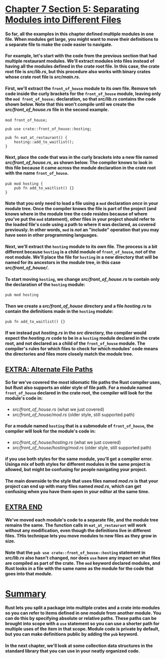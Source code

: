 # <ins>Chapter 7 Section 5: Separating Modules into Different Files</ins>

#### So far, all the examples in this chapter defined multiple modules in one file. When modules get large, you might want to move their definitions to a separate file to make the code easier to navigate.

#### For example, let's start with the code from the previous section that had multiple restaurant modules. We'll extract modules into files instead of having all the modules defined in the crate root file. In this case, the crate root file is *src/lib.rs*, but this procedure also works with binary crates whose crate root file is *src/main.rs*.

#### First, we'll extract the `front_of_house` module to its own file. Remove teh code inside the curly brackets for the `front_of_house` module, leaving only the `mod front_of_house;` declaration, so that *src/lib.rs* contains the code shown below. Note that this won't compile until we create the *src/front_of_house.rs* file in the second example.

```
mod front_of_house;

pub use crate::front_of_house::hosting;

pub fn eat_at_restaurant() {
	hosting::add_to_waitlist();
}
```

#### Next, place the code that was in the curly brackets into a new file named *src/front_of_house.rs*, as shown below. The compiler knows to look in this file because it came across the module declaration in the crate root with the name `front_of_house`.

```
pub mod hosting {
	pub fn add_to_waitlist() {}
}
```

#### Note that you only need to load a file using a `mod` declaration *once* in your module tree. Once the compiler knows the file is part of the project (and knows where in the module tree the code resides because of where you've put the `mod` statement), other files in your project should refer to the loaded file's code using a path to where it was declared, as covered previously. In other words, `mod` is *not* an "include" operation that you may have seen in other programming languages.

#### Next, we'll extract the `hosting` module to its own file. The process is a bit different because `hosting` is a child module of `front_of_house`, not of the root module. We'll place the file for `hosting` in a new directory that will be named for its ancestors in the module tree, in this case *src/front_of_house/*.

#### To start moving `hosting`, we change *src/front_of_house.rs* to contain only the declaration of the `hosting` module:

```
pub mod hosting
```

#### Then we create a *src/front_of_house* directory and a file *hosting.rs* to contain the definitions made in the `hosting` module:

```
pub fn add_to_waitlist() {}
```

#### If we instead put *hosting.rs* in the *src* directory, the compiler would expect the *hosting.rs* code to be in a `hosting` module declared in the crate root, and not declared as a child of the `front_of_house` module. The compiler's rules for which files to check for which modules' code means the directories and files more closely match the module tree.

## <ins>EXTRA: Alternate File Paths</ins>

#### So far we've covered the most idiomatic file paths the Rust compiler uses, but Rust also supports an older style of file path. For a module named `front_of_house` declared in the crate root, the compiler will look for the module's code in:

* *src/front_of_house.rs* (what we just covered)
* *src/front_of_house/mod.rs* (older style, still supported path)

#### For a module named `hosting` that is a submodule of `front_of_house`, the compiler will look for the module's code in:

* *src/front_of_house/hosting.rs* (what we just covered)
* *src/front_of_house/hosting/mod.rs* (older style, still supported path)

#### if you use both styles for the same module, you'll get a compiler error. Usinga mix of both styles for different modules in the same project is allowed, but might be confusing for people navigating your project.

#### The main downside to the style that uses files named *mod.rs* is that your project can end up with many files named *mod.rs*, which can get confusing when you have them open in your editor at the same time.

## <ins>EXTRA END</ins>

#### We've moved each module's code to a separate file, and the module tree remains the same. The function calls in `eat_at_restaurant` will work without any modification, even though the definitions live in different files. THis technique lets you move modules to new files as they grow in size.

#### Note that the `pub use crate::front_of_house::hosting` statement in *src/lib.rs* also hasn't changed, nor does `use` have any impact on what files are compiled as part of the crate. The `mod` keyword declared modules, and Rust looks in a file with the same name as the module for the code that goes into that module.

# <ins>Summary</ins>

#### Rust lets you split a package into multiple crates and a crate into modules so you can refer to items defined in one module from another module. You can do this by specifying absolute or relative paths. These paths can be brought into scope with a `use` statement so you can use a shorter path for multiple uses of the item in that scope. Module code is private by default, but you can make definitions public by adding the `pub` keyword.

#### In the next chapter, we'll look at some collection data structures in the standard library that you can use in your neatly organized code.
